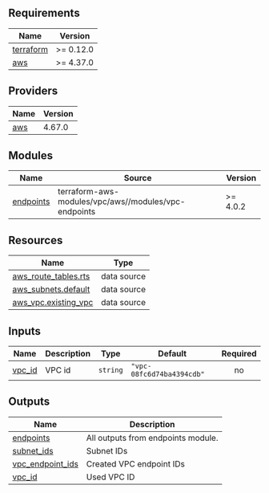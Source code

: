 <!-- BEGIN_TF_DOCS -->
## Requirements

| Name | Version |
|------|---------|
| <a name="requirement_terraform"></a> [terraform](#requirement\_terraform) | >= 0.12.0 |
| <a name="requirement_aws"></a> [aws](#requirement\_aws) | >= 4.37.0 |

## Providers

| Name | Version |
|------|---------|
| <a name="provider_aws"></a> [aws](#provider\_aws) | 4.67.0 |

## Modules

| Name | Source | Version |
|------|--------|---------|
| <a name="module_endpoints"></a> [endpoints](#module\_endpoints) | terraform-aws-modules/vpc/aws//modules/vpc-endpoints | >= 4.0.2 |

## Resources

| Name | Type |
|------|------|
| [aws_route_tables.rts](https://registry.terraform.io/providers/hashicorp/aws/latest/docs/data-sources/route_tables) | data source |
| [aws_subnets.default](https://registry.terraform.io/providers/hashicorp/aws/latest/docs/data-sources/subnets) | data source |
| [aws_vpc.existing_vpc](https://registry.terraform.io/providers/hashicorp/aws/latest/docs/data-sources/vpc) | data source |

## Inputs

| Name | Description | Type | Default | Required |
|------|-------------|------|---------|:--------:|
| <a name="input_vpc_id"></a> [vpc\_id](#input\_vpc\_id) | VPC id | `string` | `"vpc-08fc6d74ba4394cdb"` | no |

## Outputs

| Name | Description |
|------|-------------|
| <a name="output_endpoints"></a> [endpoints](#output\_endpoints) | All outputs from endpoints module. |
| <a name="output_subnet_ids"></a> [subnet\_ids](#output\_subnet\_ids) | Subnet IDs |
| <a name="output_vpc_endpoint_ids"></a> [vpc\_endpoint\_ids](#output\_vpc\_endpoint\_ids) | Created VPC endpoint IDs |
| <a name="output_vpc_id"></a> [vpc\_id](#output\_vpc\_id) | Used VPC ID |
<!-- END_TF_DOCS -->
